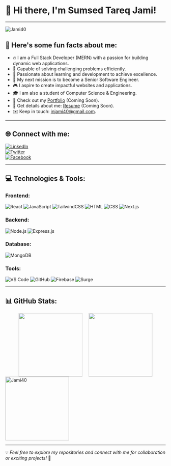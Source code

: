 # 👋 Hi there, I'm Sumsed Tareq Jami!

---

<p align="left"> <img src="https://komarev.com/ghpvc/?username=Jami40&label=Profile%20views&color=0e75b6&style=flat" alt="Jami40" /> </p>

## 🌟 Here's some fun facts about me:

- 🔥 I am a Full Stack Developer (MERN) with a passion for building dynamic web applications.  
- 🧠 Capable of solving challenging problems efficiently.  
- 📘 Passionate about learning and development to achieve excellence.  
- 🚀 My next mission is to become a Senior Software Engineer.  
- 🎮 I aspire to create impactful websites and applications.  
- 🎓 I am also a student of Computer Science & Engineering.  
- 📂 Check out my [Portfolio](#) (Coming Soon).  
- 📜 Get details about me: [Resume](#) (Coming Soon).  
- ✉️ Keep in touch: [jnjami40@gmail.com](mailto:jnjami40@gmail.com).  

---

## 🌐 Connect with me:

[![LinkedIn](https://img.shields.io/badge/LinkedIn-0077B5?style=for-the-badge&logo=linkedin&logoColor=white)](https://www.linkedin.com/in/jn-jami-1455112a9/)  
[![Twitter](https://img.shields.io/badge/Twitter-1DA1F2?style=for-the-badge&logo=twitter&logoColor=white)](https://x.com/JamiJn93343)  
[![Facebook](https://img.shields.io/badge/Facebook-1877F2?style=for-the-badge&logo=facebook&logoColor=white)](https://www.facebook.com/jamicox.jami)


---

## 💻 Technologies & Tools:

### Frontend:
![React](https://img.shields.io/badge/React-20232A?style=for-the-badge&logo=react&logoColor=61DAFB)
![JavaScript](https://img.shields.io/badge/JavaScript-323330?style=for-the-badge&logo=javascript&logoColor=F7DF1E)
![TailwindCSS](https://img.shields.io/badge/TailwindCSS-38B2AC?style=for-the-badge&logo=tailwind-css&logoColor=white)
![HTML](https://img.shields.io/badge/HTML-E34F26?style=for-the-badge&logo=html5&logoColor=white)
![CSS](https://img.shields.io/badge/CSS-1572B6?style=for-the-badge&logo=css3&logoColor=white)
![Next.js](https://img.shields.io/badge/Next.js-000000?style=for-the-badge&logo=next.js&logoColor=white)


### Backend:
![Node.js](https://img.shields.io/badge/Node.js-43853D?style=for-the-badge&logo=node.js&logoColor=white)
![Express.js](https://img.shields.io/badge/Express.js-404D59?style=for-the-badge)

### Database:
![MongoDB](https://img.shields.io/badge/MongoDB-4EA94B?style=for-the-badge&logo=mongodb&logoColor=white)

### Tools:
![VS Code](https://img.shields.io/badge/VS%20Code-007ACC?style=for-the-badge&logo=visual-studio-code&logoColor=white)
![GitHub](https://img.shields.io/badge/GitHub-181717?style=for-the-badge&logo=github)
![Firebase](https://img.shields.io/badge/Firebase-FFCA28?style=for-the-badge&logo=firebase&logoColor=black)
![Surge](https://img.shields.io/badge/Surge-000000?style=for-the-badge&logo=surge&logoColor=white)


---

## 📊 GitHub Stats:

<div style="display: flex; justify-content: center; gap: 20px; flex-wrap: wrap;">
  <a href="https://github.com/Jami40">
    <img height="200" align="center" src="https://github-readme-stats.vercel.app/api?username=Jami40&theme=radical" />
  </a>
  <a href="https://github.com/Jami40">
    <img height="200" align="center" src="https://github-readme-stats.vercel.app/api/top-langs?username=Jami40&layout=compact&langs_count=8&card_width=320&theme=radical" />
  </a>
</div>


<a href="https://github.com/Jami40">
    <img height=200 align="center" src="https://github-readme-streak-stats-salesp07.vercel.app?user=Jami40&card_width=782&theme=radical" alt="Jami40" />
</a>





---

💡 *Feel free to explore my repositories and connect with me for collaboration or exciting projects!* 🚀  
 
